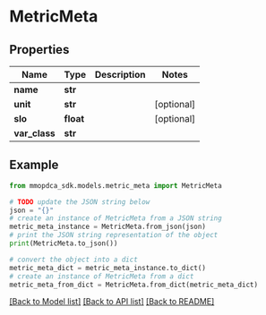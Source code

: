 # MetricMeta


## Properties

Name | Type | Description | Notes
------------ | ------------- | ------------- | -------------
**name** | **str** |  | 
**unit** | **str** |  | [optional] 
**slo** | **float** |  | [optional] 
**var_class** | **str** |  | 

## Example

```python
from mmopdca_sdk.models.metric_meta import MetricMeta

# TODO update the JSON string below
json = "{}"
# create an instance of MetricMeta from a JSON string
metric_meta_instance = MetricMeta.from_json(json)
# print the JSON string representation of the object
print(MetricMeta.to_json())

# convert the object into a dict
metric_meta_dict = metric_meta_instance.to_dict()
# create an instance of MetricMeta from a dict
metric_meta_from_dict = MetricMeta.from_dict(metric_meta_dict)
```
[[Back to Model list]](../README.md#documentation-for-models) [[Back to API list]](../README.md#documentation-for-api-endpoints) [[Back to README]](../README.md)


